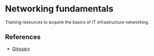 # Networking fundamentals

Training resources to acquire the basics of IT infrastructure networking.

## References

* [Glossary](./docs/glossary.md)
